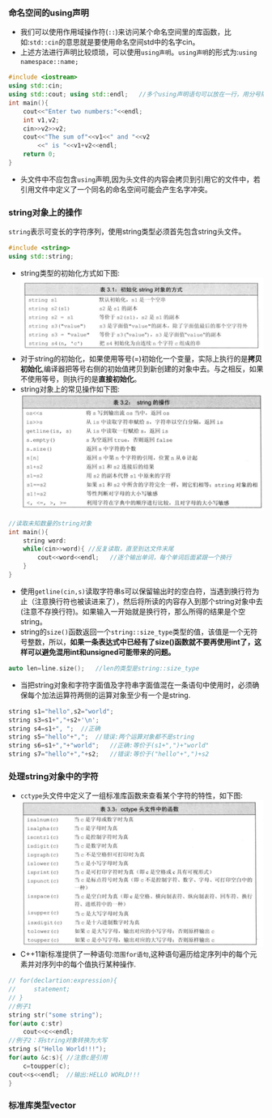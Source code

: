 ### 命名空间的using声明
- 我们可以使用作用域操作符(`::`)来访问某个命名空间里的库函数，比如:`std::cin`的意思就是要使用命名空间std中的名字cin。
- 上述方法进行声明比较烦琐，可以使用`using声明`。`using声明`的形式为:`using namespace::name;`
```c++
#include <iostream>
using std::cin;
using std::cout; using std::endl;   //多个using声明语句可以放在一行，用分号隔开
int main(){
    cout<<"Enter two numbers:"<<endl;
    int v1,v2;
    cin>>v2>>v2;
    cout<<"The sum of"<<v1<<" and "<<v2
        <<" is "<<v1+v2<<endl;
    return 0;
}
```
- 头文件中不应包含`using`声明,因为头文件的内容会拷贝到引用它的文件中，若引用文件中定义了一个同名的命名空间可能会产生名字冲突。

### string对象上的操作
`string`表示可变长的字符序列，使用string类型必须首先包含string头文件。
```c++
#include <string>
using std::string;
```
- string类型的初始化方式如下图:
![avatar](/image/c++基础_字符串string_图1.jpg)
- 对于string的初始化，如果使用等号(=)初始化一个变量，实际上执行的是**拷贝初始化**,编译器把等号右侧的初始值拷贝到新创建的对象中去。与之相反，如果不使用等号，则执行的是**直接初始化**。
- string对象上的常见操作如下图:
![avatar](../image/c++基础_字符串string_图2.jpg)
```c++
//读取未知数量的string对象
int main(){
    string word:
    while(cin>>word){ //反复读取，直至到达文件末尾
        cout<<word<<endl;   //逐个输出单词，每个单词后面紧跟一个换行
    }
}
```
- 使用`getline(cin,s)`读取字符串s可以保留输出时的空白符，当遇到换行符为止（注意换行符也被读进来了），然后将所读的内容存入到那个string对象中去(注意不存换行符)。如果输入一开始就是换行符，那么所得的结果是个空string。
- string的`size()`函数返回一个`string::size_type`类型的值，该值是一个无符号整数，所以，**如果一条表达式中已经有了size()函数就不要再使用int了，这样可以避免混用int和unsigned可能带来的问题。**
```c++
auto len=line.size();   //len的类型是string::size_type
```
- 当把string对象和字符字面值及字符串字面值混在一条语句中使用时，必须确保每个加法运算符两侧的运算对象至少有一个是string.
```c++
string s1="hello",s2="world";
string s3=s1+","+s2+'\n';
string s4=s1+", ";  //正确
string s5="hello"+",";  //错误:两个运算对象都不是string
string s6=s1+","+"world";   //正确:等价于(s1+",")+"world"
string s7="hello"+","+s2;   //错误:等价于("hello"+",")+s2
```
### 处理string对象中的字符

- `cctype`头文件中定义了一组标准库函数来查看某个字符的特性，如下图:
![avatar](../image/c++基础_字符串string_图3.jpg)
- C++11新标准提供了一种语句:`范围for语句`,这种语句遍历给定序列中的每个元素并对序列中的每个值执行某种操作.
```c++
// for(declartion:expression){
//     statement;
// }
//例子1
string str("some string");
for(auto c:str)
    cout<<c<<endl;
//例子2：将string对象转换为大写
string s("Hello World!!!");
for(auto &c:s){ //注意c是引用
    c=toupper(c);
cout<<s<<endl;  //输出:HELLO WORLD!!!
}
```

### 标准库类型vector
